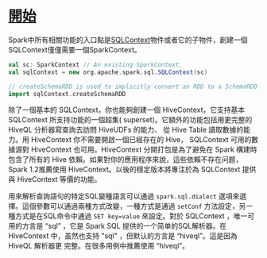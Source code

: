 # [開始](https://spark.apache.org/docs/latest/sql-programming-guide.html#getting-started)

Spark中所有相關功能的入口點是[SQLContext](http://spark.apache.org/docs/latest/api/scala/index.html#org.apache.spark.sql.SQLContext)物件或者它的子物件，創建一個SQLContext僅僅需要一個SparkContext。

```scala
val sc: SparkContext // An existing SparkContext.
val sqlContext = new org.apache.spark.sql.SQLContext(sc)

// createSchemaRDD is used to implicitly convert an RDD to a SchemaRDD.
import sqlContext.createSchemaRDD
```
除了一個基本的 SQLContext，你也能夠創建一個 HiveContext，它支持基本 SQLContext 所支持功能的一個超集( superset)。它額外的功能包括用更完整的 HiveQL 分析器寫查詢去訪問 HiveUDFs 的能力、
從 Hive Table 讀取數據的能力。用 HiveContext 你不需要開啟一個已經存在的 Hive， SQLContext 可用的數據源對 HiveContext 也可用。HiveContext 分開打包是為了避免在 Spark 構建時包含了所有的 Hive 依賴。如果對你的應用程序來說，這些依賴不存在问题， Spark 1.2推薦使用 HiveContext。以後的穩定版本將專注於為 SQLContext 提供與 HiveContext 等價的功能。

用來解析查詢語句的特定SQL變種語言可以通過 `spark.sql.dialect` 選項來選擇。這個參數可以通過兩種方式改變，一種方式是通過 `setConf` 方法設定，另一種方式是在SQL命令中通過 `SET key=value` 
來設定。對於 SQLContext ，唯一可用的方言是 “sql” ，它是 Spark SQL 提供的一个简单的SQL解析器。在 HiveContext 中，虽然也支持 "sql" ，但默认的方言是 “hiveql”。這是因為 HiveQL 解析器更
完整。在很多用例中推薦使用 “hiveql”。
